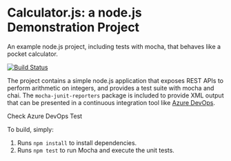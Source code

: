 Calculator.js: a node.js Demonstration Project
==============================================
An example node.js project, including tests with mocha, that behaves like
a pocket calculator.

[![Build Status](https://dev.azure.com/yaytemur/calculator/_apis/build/status/aytemuryakup.calculator?branchName=master)](https://dev.azure.com/yaytemur/calculator/_build/latest?definitionId=3&branchName=master)

The project contains a simple node.js application that exposes REST APIs
to perform arithmetic on integers, and provides a test suite with mocha
and chai.  The `mocha-junit-reporters` package is included to provide XML
output that can be presented in a continuous integration tool like
[Azure DevOps](https://azure.com/devops).

Check Azure DevOps Test

To build, simply:

1. Runs `npm install` to install dependencies.
2. Runs `npm test` to run Mocha and execute the unit tests.

